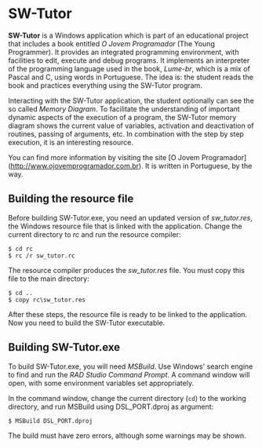 SW-Tutor
========

**SW-Tutor** is a Windows application which is part of an educational project that includes a book entitled *O Jovem Programador* (The Young Programmer). It provides an integrated programming environment, with facilities to edit, execute and debug programs. It implements an interpreter of the programming language used in the book, *Lume-br*, which is a mix of Pascal and C, using words in Portuguese. The idea is: the student reads the book and practices everything using the SW-Tutor program.

Interacting with the SW-Tutor application, the student optionally can see the so called *Memory Diagram*. To facilitate the understanding of important dynamic aspects of the execution of a program, the SW-Tutor memory diagram shows the current value of variables, activation and deactivation of routines, passing of arguments, etc. In combination with the step by step execution, it is an interesting resource.

You can find more information by visiting the site [O Jovem Programador] (http://www.ojovemprogramador.com.br). It is written in Portuguese, by the way.

Building the resource file
-------

Before building SW-Tutor.exe, you need an updated version of *sw_tutor.res*, the Windows resource file that is linked with the application. Change the current directory to *rc* and run the resource compiler:

    $ cd rc
    $ rc /r sw_tutor.rc

The resource compiler produces the *sw_tutor.res* file. You must copy this file to the main directory:

	$ cd ..
	$ copy rc\sw_tutor.res

After these steps, the resource file is ready to be linked to the application. Now you need to build the SW-Tutor executable.

Building SW-Tutor.exe
-------

To build SW-Tutor.exe, you will need *MSBuild*. Use Windows' search engine to find and run the *RAD Studio Command Prompt*. A command window will open, with some environment variables set appropriately.

In the command window, change the current directory (`cd`) to the working directory, and run MSBuild using DSL_PORT.dproj as argument:

    $ MSBuild DSL_PORT.dproj
	
The build must have zero errors, although some warnings may be shown.
